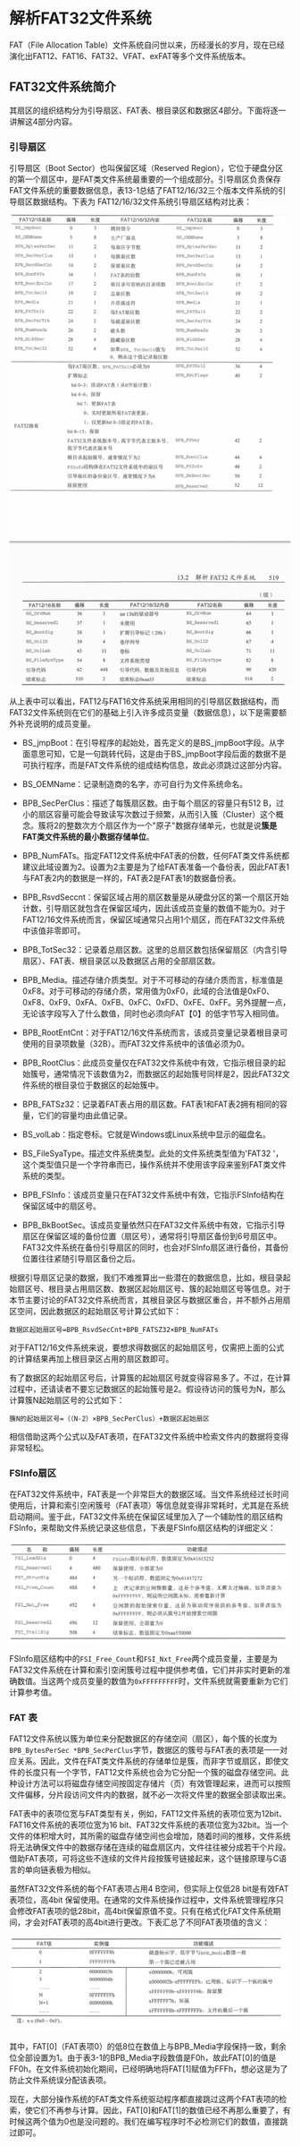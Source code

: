 # 解析FAT32文件系统
FAT（File Allocation Table）文件系统自问世以来，历经漫长的岁月，现在已经演化出FAT12、FAT16、FAT32、VFAT、exFAT等多个文件系统版本。

## FAT32文件系统简介
其扇区的组织结构分为引导扇区、FAT表、根目录区和数据区4部分。下面将逐一讲解这4部分内容。

### 引导扇区
引导扇区（Boot Sector）也叫保留区域（Reserved Region），它位于硬盘分区的第一个扇区中，是FAT类文件系统最重要的一个组成部分。引导扇区负责保存FAT文件系统的重要数据信息，表13-1总结了FAT12/16/32三个版本文件系统的引导扇区数据结构。下表为 FAT12/16/32文件系统引导扇区结构对比表：

![boot_sec_of_fat](README.assets/boot_sec_of_fat.png)

从上表中可以看出，FAT12与FAT16文件系统采用相同的引导扇区数据结构，而FAT32文件系统则在它们的基础上引入许多成员变量（数据信息），以下是需要额外补充说明的成员变量。

- BS_jmpBoot：在引导程序的起始处，首先定义的是BS_jmpBoot字段。从字面意思可知，它是一句跳转代码，这是由于BS_jmpBoot字段后面的数据不是可执行程序，而是FAT文件系统的组成结构信息，故此必须跳过这部分内容。

- BS_OEMName：记录制造商的名字，亦可自行为文件系统命名。

- BPB_SecPerClus：描述了每簇扇区数。由于每个扇区的容量只有512 B，过小的扇区容量可能会导致读写次数过于频繁，从而引入簇（Cluster）这个概念。簇将2的整数次方个扇区作为一个"原子"数据存储单元，也就是说**簇是FAT类文件系统的最小数据存储单位**。

- BPB_NumFATs。指定FAT12文件系统中FAT表的份数，任何FAT类文件系统都建议此域设置为2。设置为2主要是为了给FAT表准备一个备份表，因此FAT表1与FAT表2内的数据是一样的，FAT表2是FAT表1的数据备份表。

- BPB_RsvdSeccnt：保留区域占用的扇区数量是从硬盘分区的第一个扇区开始计数，引导扇区就包含在保留区域内，因此该成员变量的数值不能为0。对于FAT12/16文件系统而言，保留区域通常只占用1个扇区，而在FAT32文件系统中该值非零即可。

- BPB_TotSec32：记录着总扇区数。这里的总扇区数包括保留扇区（内含引导扇区）、FAT表、根目录区以及数据区占用的全部扇区数。

- BPB_Media。描述存储介质类型。对于不可移动的存储介质而言，标准值是0xF8。对于可移动的存储介质，常用值为0xF0，此域的合法值是0xF0、0xF8、0xF9、0xFA、0xFB、0xFC、0xFD、0xFE、0xFF。另外提醒一点，无论该字段写入了什么数值，同时也必须向FAT【0】的低字节写入相同值。

- BPB_RootEntCnt：对于FAT12/16文件系统而言，该成员变量记录着根目录可使用的目录项数量（32B）。而FAT32文件系统中的该值必须为0。

- BPB_RootClus：此成员变量仅在FAT32文件系统中有效，它指示根目录的起始簇号，通常情况下该数值为2，而数据区的起始簇号同样是2，因此FAT32文件系统的根目录位于数据区的起始簇中。

- BPB_FATSz32：记录着FAT表占用的扇区数。FAT表1和FAT表2拥有相同的容量，它们的容量均由此值记录。

- BS_volLab：指定卷标。它就是Windows或Linux系统中显示的磁盘名。

- BS_FileSyaType。描述文件系统类型。此处的文件系统类型值为'FAT32 '，这个类型值只是一个字符串而已，操作系统并不使用该字段来鉴别FAT类文件系统的类型。

- BPB_FSInfo：该成员变量只在FAT32文件系统中有效，它指示FSInfo结构在保留区域中的扇区号。

- BPB_BkBootSec。该成员变量依然只在FAT32文件系统中有效，它指示引导扇区在保留区域的备份位置（扇区号），通常将引导扇区备份到6号扇区中。FAT32文件系统在备份引导扇区的同时，也会对FSInfo扇区进行备份，其备份位置往往紧随引导扇区备份之后。

根据引导扇区记录的数据，我们不难推算出一些潜在的数据信息，比如，根目录起始扇区号、根目录占用扇区数、数据区起始扇区号、簇的起始扇区号等信息。对于本节主要讨论的FAT32文件系统而言，其根目录区与数据区重合，并不额外占用扇区空间，因此数据区的起始扇区号计算公式如下：

`数据区起始扇区号=BPB_RsvdSecCnt+BPB_FATSZ32×BPB_NumFATs`

对于FAT12/16文件系统来说，要想求得数据区的起始扇区号，仅需把上面的公式的计算结果再加上根目录区占用的扇区数即可。

有了数据区的起始扇区号后，计算簇的起始扇区号就变得容易多了。不过，在计算过程中，还请读者不要忘记数据区的起始簇号是2。假设待访问的簇号为N，那么计算簇N起始扇区号的公式如下：

`簇N的起始扇区号=（（N-2）×BPB_SecPerClus）+数据区起始扇区`

相信借助这两个公式以及FAT表项，在FAT32文件系统中检索文件内的数据将变得非常轻松。

### FSInfo扇区

在FAT32文件系统中，FAT表是一个非常巨大的数据区域。当文件系统经过长时间使用后，计算和索引空闲簇号（FAT表项）等信息就变得非常耗时，尤其是在系统启动期间。鉴于此，FAT32文件系统在保留区域里加入了一个辅助性的扇区结构FSInfo，来帮助文件系统记录这些信息，下表是FSInfo扇区结构的详细定义：

![fatinfo](README.assets/fatinfo.png)

FSInfo扇区结构中的`FSI_Free_Count`和`FSI_Nxt_Free`两个成员变量，主要是为FAT32文件系统在计算和索引空闲簇号过程中提供参考值，它们并非实时更新的准确数值。当这两个成员变量的数值为`0xFFFFFFFFF`时，文件系统就需要重新为它们计算参考值。

### FAT 表
FAT12文件系统以簇为单位来分配数据区的存储空间（扇区），每个簇的长度为`BPB_BytesPerSec *BPB_SecPerClus`字节，数据区的簇号与FAT表的表项是一一对应关系。因此，文件在FAT类文件系统的存储单位是簇，而非字节或扇区，即使文件的长度只有一个字节，FAT12文件系统也会为它分配一个簇的磁盘存储空间。此种设计方法可以将磁盘存储空间按固定存储片（页）有效管理起来，进而可以按照文件偏移，分片段访问文件内的数据，就不必一次将文件里的数据全部读取出来。

FAT表中的表项位宽与FAT类型有关，例如，FAT12文件系统的表项位宽为12bit、FAT16文件系统的表项位宽为16 bit、FAT32文件系统的表项位宽为32bit。当一个文件的体积增大时，其所需的磁盘存储空间也会增加，随着时间的推移，文件系统将无法确保文件中的数据存储在连续的磁盘扇区内，文件往往被分成若干个片段。借助FAT表项，可将这些不连续的文件片段按簇号链接起来，这个链接原理与C语言的单向链表极为相似。

虽然FAT32文件系统的每个FAT表项占用4 B空间，但实际上仅低28 bit是有效FAT表项位，高4bit 保留使用。在通常的文件系统操作过程中，文件系统管理程序只会修改FAT表项的低28bit，高4bit保留原值不变。只有在格式化FAT文件系统期间，才会对FAT表项的高4bit进行更改。下表汇总了不同FAT表项值的含义：

![fat_table](README.assets/fat_table.png)

其中，FAT[0]（FAT表项0）的低8位在数值上与BPB_Media字段保持一致，剩余位全部设置为1。由于表3-1的BPB_Media字段数值是F0h，故此FAT[0]的值是FF0h。在文件系统初始化期间，已经明确地将FAT[1]赋值为FFFh，想必这是为了防止文件系统误分配该表项。

现在，大部分操作系统的FAT类文件系统驱动程序都直接跳过这两个FAT表项的检索，使它们不再参与计算。因此，FAT[0]和FAT[1]的数值已经不再那么重要了，有时候这两个值为0也是没问题的。我们在编写程序时不必检测它们的数值，直接跳过即可。

